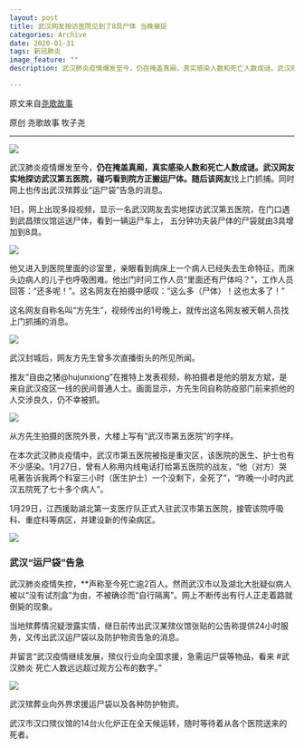 ```yaml
---
layout: post
title: ​武汉网友按访医院见到了8具尸体 当晚被捉
categories: Archive
date: 2020-01-31
tags: 新冠肺炎
image_feature: ""
description: 武汉肺炎疫情爆发至今，仍在掩盖真厢，真实感染人数和死亡人数成谜。武汉网友实地探访武汉第五医院，碰巧看到院方正搬运尸体。随后该网友找上门抓捕。同时网上也传出武汉殡葬业“运尸袋”告急的消息。

---
```


原文来自[尧歌故事](http://206.189.252.32:8083/%E2%80%8B%E6%AD%A6%E6%B1%89%E7%BD%91%E5%8F%8B%E6%8C%89%E8%AE%BF%E5%8C%BB%E9%99%A2%E8%A7%81%E5%88%B0%E4%BA%868%E5%85%B7%E5%B0%B8%E4%BD%93_%E5%BD%93%E6%99%9A%E8%A2%AB%E6%8D%89.html)

原创 尧歌故事 牧子尧

---

![](https://i.loli.net/2020/02/02/E6iMf9HFqLb3KtJ.jpg)

武汉肺炎疫情爆发至今，**仍在掩盖真厢，真实感染人数和死亡人数成谜。武汉网友实地探访武汉第五医院，碰巧看到院方正搬运尸体。随后该网友**找上门抓捕。同时网上也传出武汉殡葬业“运尸袋”告急的消息。

1日，网上出现多段视频，显示一名武汉网友去实地探访武汉第五医院，在门口遇到武昌殡仪馆运送尸体，看到一辆运尸车上， 五分钟功夫装尸体的尸袋就由3具增加到8具。

![](https://i.loli.net/2020/02/02/WEgJMfnZDx815N7.jpg)

他又进入到医院里面的诊室里，亲眼看到病床上一个病人已经失去生命特征，而床头边病人的儿子也呼吸困难。他出门时问工作人员“里面还有尸体吗？”，工作人员回答：“还多呢！”。这名网友在拍摄中感叹：“这么多（尸体）！这也太多了！”

这名网友自称名叫“方先生”，视频传出的1号晚上，就传出这名网友被天朝人员找上门抓捕的消息。

![](https://i.loli.net/2020/02/02/VaT9kl3RSDohOJY.jpg)

武汉封城后，网友方先生曾多次直播街头的所见所闻。

推友“自由之猪@hujunxiong”在推特上发表视频，称拍摄者是他的朋友方斌，是来自武汉疫区一线的民间普通人士。画面显示，方先生同自称防疫部门前来抓他的人交涉良久，仍不幸被抓。

![](https://i.loli.net/2020/02/02/v2xitZXLVmgeMcj.jpg)

从方先生拍摄的医院外景，大楼上写有“武汉市第五医院”的字样。

在本次武汉肺炎疫情中，武汉市第五医院被指是重灾区，该医院的医生、护士也有不少感染。1月27日，曾有人称用内线电话打给第五医院的战友，“他（对方）哭吼著告诉我两个科室三小时（医生护士）一个没剩下，全死了”，“昨晚一小时内武汉五院死了七十多个病人”。

1月29日，江西援助湖北第一支医疗队正式入驻武汉市第五医院，接管该院呼吸科、重症科等病区，并建设新的传染病区。

![](https://i.loli.net/2020/02/02/RPW9aYbsDQ35cH6.jpg)

### 武汉“运尸袋”告急

武汉肺炎疫情失控，**声称至今死亡逾2百人。然而武汉市以及湖北大批疑似病人被以“没有试剂盒”为由，不被确诊而“自行隔离”。网上不断传出有行人正走着路就倒毙的现象。

当地殡葬情况疑泄露实情，继日前传出武汉某殡仪馆张贴的公告称提供24小时服务，又传出武汉运尸袋以及防护物资告急的消息。

并留言“武汉疫情继续发展，殡仪行业向全国求援，急需运尸袋等物品，看来 #武汉肺炎 死亡人数远远超过观方公布的数字。”

![](https://i.loli.net/2020/02/02/rMaRL27ljyixO5D.jpg)

武汉殡葬业向外界求援运尸袋以及各种防护物资。

武汉市汉口殡仪馆的14台火化炉正在全天候运转，随时等待着从各个医院送来的死者。
